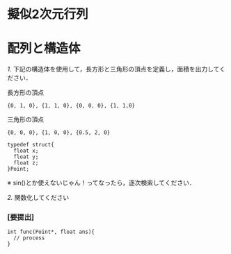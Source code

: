 # 擬似2次元行列


# 配列と構造体

*1.* 下記の構造体を使用して，長方形と三角形の頂点を定義し，面積を出力してください．

長方形の頂点
```
{0, 1, 0}, {1, 1, 0}, {0, 0, 0}, {1, 1,0}
```

三角形の頂点
```
{0, 0, 0}, {1, 0, 0}, {0.5, 2, 0}
```


```
typedef struct{
  float x;
  float y;
  float z;
}Point; 

```

※ sin()とか使えないじゃん！ってなったら，逐次検索してください．

*2.* 関数化してください
### [要提出]

```
int func(Point*, float ans){
  // process
}

```
